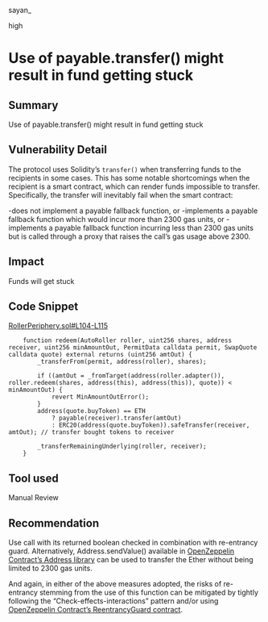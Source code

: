sayan_

high

# Use of payable.transfer() might result in fund getting stuck

## Summary
Use of payable.transfer() might result in fund getting stuck
## Vulnerability Detail
The protocol uses Solidity’s `transfer()` when transferring funds to the recipients in some cases. This has some notable shortcomings when the recipient is a smart contract, which can render funds impossible to transfer. Specifically, the transfer will inevitably fail when the smart contract:

-does not implement a payable fallback function, or
-implements a payable fallback function which would incur more than 2300 gas units, or
-implements a payable fallback function incurring less than 2300 gas units but is called through a proxy that raises the call’s gas usage above 2300.


## Impact
Funds will get stuck
## Code Snippet
[RollerPeriphery.sol#L104-L115](https://github.com/sense-finance/auto-roller/blob/60b8b4d56346f053becafb6a9f50f75cebafcafa/src/RollerPeriphery.sol#L104-L115)
```solidity
    function redeem(AutoRoller roller, uint256 shares, address receiver, uint256 minAmountOut, PermitData calldata permit, SwapQuote calldata quote) external returns (uint256 amtOut) {
        _transferFrom(permit, address(roller), shares);

        if ((amtOut = _fromTarget(address(roller.adapter()), roller.redeem(shares, address(this), address(this)), quote)) < minAmountOut) {
            revert MinAmountOutError();
        }
        address(quote.buyToken) == ETH
            ? payable(receiver).transfer(amtOut)
            : ERC20(address(quote.buyToken)).safeTransfer(receiver, amtOut); // transfer bought tokens to receiver

        _transferRemainingUnderlying(roller, receiver);
    }
```
## Tool used

Manual Review

## Recommendation
Use call with its returned boolean checked in combination with re-entrancy guard.
Alternatively, Address.sendValue() available in [OpenZeppelin Contract’s Address library](https://github.com/OpenZeppelin/openzeppelin-contracts/blob/master/contracts/utils/Address.sol#L64-L69) can be used to transfer the Ether without being limited to 2300 gas units.

And again, in either of the above measures adopted, the risks of re-entrancy stemming from the use of this function can be mitigated by tightly following the “Check-effects-interactions” pattern and/or using [OpenZeppelin Contract’s ReentrancyGuard contract](https://github.com/OpenZeppelin/openzeppelin-contracts/blob/master/contracts/security/ReentrancyGuard.sol#L43-L54).